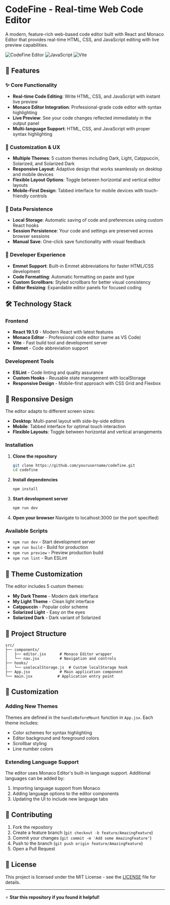 # CodeFine - Real-time Web Code Editor

A modern, feature-rich web-based code editor built with React and Monaco Editor that provides real-time HTML, CSS, and JavaScript editing with live preview capabilities.

![CodeFine Editor](https://img.shields.io/badge/React-19.1.0-blue?style=for-the-badge&logo=react)
![JavaScript](https://img.shields.io/badge/JavaScript-ES6-yellow?style=for-the-badge&logo=javascript)
![Vite](https://img.shields.io/badge/Vite-7.0.0-purple?style=for-the-badge&logo=vite)

## 🚀 Features

### ✨ Core Functionality

- **Real-time Code Editing**: Write HTML, CSS, and JavaScript with instant live preview
- **Monaco Editor Integration**: Professional-grade code editor with syntax highlighting
- **Live Preview**: See your code changes reflected immediately in the output panel
- **Multi-language Support**: HTML, CSS, and JavaScript with proper syntax highlighting

### 🎨 Customization & UX

- **Multiple Themes**: 5 custom themes including Dark, Light, Catppuccin, Solarized, and Solarized Dark
- **Responsive Layout**: Adaptive design that works seamlessly on desktop and mobile devices
- **Flexible Layout Options**: Toggle between horizontal and vertical editor layouts
- **Mobile-First Design**: Tabbed interface for mobile devices with touch-friendly controls

### 💾 Data Persistence

- **Local Storage**: Automatic saving of code and preferences using custom React hooks
- **Session Persistence**: Your code and settings are preserved across browser sessions
- **Manual Save**: One-click save functionality with visual feedback

### 🔧 Developer Experience

- **Emmet Support**: Built-in Emmet abbreviations for faster HTML/CSS development
- **Code Formatting**: Automatic formatting on paste and type
- **Custom Scrollbars**: Styled scrollbars for better visual consistency
- **Editor Resizing**: Expandable editor panels for focused coding

## 🛠️ Technology Stack

### Frontend

- **React 19.1.0** - Modern React with latest features
- **Monaco Editor** - Professional code editor (same as VS Code)
- **Vite** - Fast build tool and development server
- **Emmet** - Code abbreviation support

### Development Tools

- **ESLint** - Code linting and quality assurance
- **Custom Hooks** - Reusable state management with localStorage
- **Responsive Design** - Mobile-first approach with CSS Grid and Flexbox

## 📱 Responsive Design

The editor adapts to different screen sizes:

- **Desktop**: Multi-panel layout with side-by-side editors
- **Mobile**: Tabbed interface for optimal touch interaction
- **Flexible Layouts**: Toggle between horizontal and vertical arrangements

### Installation

1. **Clone the repository**

   ```bash
   git clone https://github.com/yourusername/codefine.git
   cd codefine
   ```

2. **Install dependencies**

   ```bash
   npm install
   ```

3. **Start development server**

   ```bash
   npm run dev
   ```

4. **Open your browser**
   Navigate to localhost:3000 (or the port specified)

### Available Scripts

- `npm run dev` - Start development server
- `npm run build` - Build for production
- `npm run preview` - Preview production build
- `npm run lint` - Run ESLint

## 🎨 Theme Customization

The editor includes 5 custom themes:

- **My Dark Theme** - Modern dark interface
- **My Light Theme** - Clean light interface
- **Catppuccin** - Popular color scheme
- **Solarized Light** - Easy on the eyes
- **Solarized Dark** - Dark variant of Solarized

## 📁 Project Structure

```
src/
├── components/
│   ├── editor.jsx      # Monaco Editor wrapper
│   └── nav.jsx         # Navigation and controls
├── hooks/
│   └── uselocalStorage.js  # Custom localStorage hook
├── App.jsx             # Main application component
└── main.jsx           # Application entry point
```

## 🔧 Customization

### Adding New Themes

Themes are defined in the `handleBeforeMount` function in `App.jsx`. Each theme includes:

- Color schemes for syntax highlighting
- Editor background and foreground colors
- Scrollbar styling
- Line number colors

### Extending Language Support

The editor uses Monaco Editor's built-in language support. Additional languages can be added by:

1. Importing language support from Monaco
2. Adding language options to the editor components
3. Updating the UI to include new language tabs

## 🤝 Contributing

1. Fork the repository
2. Create a feature branch (`git checkout -b feature/AmazingFeature`)
3. Commit your changes (`git commit -m 'Add some AmazingFeature'`)
4. Push to the branch (`git push origin feature/AmazingFeature`)
5. Open a Pull Request

## 📄 License

This project is licensed under the MIT License - see the [LICENSE](LICENSE) file for details.

---

⭐ **Star this repository if you found it helpful!**
